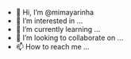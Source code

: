 - 👋 Hi, I’m @mimayarinha
- 👀 I’m interested in ...
- 🌱 I’m currently learning ...
- 💞️ I’m looking to collaborate on ...
- 📫 How to reach me ...

<!---
mimayarinha/mimayarinha is a ✨ special ✨ repository because its `README.md` (this file) appears on your GitHub profile.
You can click the Preview link to take a look at your changes.
--->
